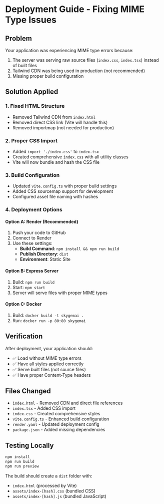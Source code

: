 # Deployment Guide - Fixing MIME Type Issues

## Problem
Your application was experiencing MIME type errors because:
1. The server was serving raw source files (`index.css`, `index.tsx`) instead of built files
2. Tailwind CDN was being used in production (not recommended)
3. Missing proper build configuration

## Solution Applied

### 1. Fixed HTML Structure
- Removed Tailwind CDN from `index.html`
- Removed direct CSS link (Vite will handle this)
- Removed importmap (not needed for production)

### 2. Proper CSS Import
- Added `import './index.css'` to `index.tsx`
- Created comprehensive `index.css` with all utility classes
- Vite will now bundle and hash the CSS file

### 3. Build Configuration
- Updated `vite.config.ts` with proper build settings
- Added CSS sourcemap support for development
- Configured asset file naming with hashes

### 4. Deployment Options

#### Option A: Render (Recommended)
1. Push your code to GitHub
2. Connect to Render
3. Use these settings:
   - **Build Command**: `npm install && npm run build`
   - **Publish Directory**: `dist`
   - **Environment**: Static Site

#### Option B: Express Server
1. Build: `npm run build`
2. Start: `npm start`
3. Server will serve files with proper MIME types

#### Option C: Docker
1. Build: `docker build -t skygemai .`
2. Run: `docker run -p 80:80 skygemai`

## Verification

After deployment, your application should:
- ✅ Load without MIME type errors
- ✅ Have all styles applied correctly
- ✅ Serve built files (not source files)
- ✅ Have proper Content-Type headers

## Files Changed
- `index.html` - Removed CDN and direct file references
- `index.tsx` - Added CSS import
- `index.css` - Created comprehensive styles
- `vite.config.ts` - Enhanced build configuration
- `render.yaml` - Updated deployment config
- `package.json` - Added missing dependencies

## Testing Locally
```bash
npm install
npm run build
npm run preview
```

The build should create a `dist` folder with:
- `index.html` (processed by Vite)
- `assets/index-[hash].css` (bundled CSS)
- `assets/index-[hash].js` (bundled JavaScript) 